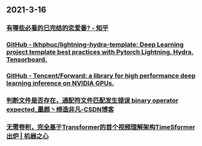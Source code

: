 
## 2021-3-16

### [有哪些必看的已完结的恋爱番? - 知乎](https://www.zhihu.com/question/390399308/answer/1184794172?utm_medium=social&utm_oi=49336847171584&utm_source=com.instapaper.android)

### [GitHub - lkhphuc/lightning-hydra-template: Deep Learning project template best practices with Pytorch Lightning, Hydra, Tensorboard.](https://github.com/lkhphuc/lightning-hydra-template)

### [GitHub - Tencent/Forward: a library for high performance deep learning inference on NVIDIA GPUs.](https://github.com/Tencent/Forward)

### [判断文件是否存在，通配符文件匹配发生错误 binary operator expected_墨颜丶缔造非凡-CSDN博客](https://blog.csdn.net/allen_a/article/details/78338751)

### [无需卷积，完全基于Transformer的首个视频理解架构TimeSformer出炉 | 机器之心](https://www.jiqizhixin.com/articles/2021-03-16-3)